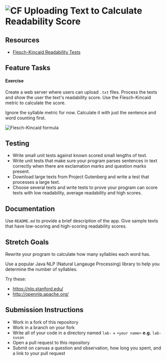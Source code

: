 # ![CF](http://i.imgur.com/7v5ASc8.png) Uploading Text to Calculate Readability Score

## Resources  
* [Flesch-Kincaid Readability Tests](https://en.wikipedia.org/wiki/Flesch%E2%80%93Kincaid_readability_tests)
  
## Feature Tasks  
#### Exercise
Create a web server where users can upload `.txt` files. Process the texts
and show the user the text's readability score. Use the Flesch-Kincaid metric
to calculate the score.

Ignore the syllable metric for now. Calculate it with just the sentence and
word counting first.

![Flesch-Kincaid formula](imgs/flesch-kincaid-formula.svg)

## Testing  
* Write small unit tests against known scored small lengths of text.
* Write unit tests that make sure your program parses sentences in text
  correctly when there are exclamation marks and question marks present.
* Download large texts from Project Gutenberg and write a test that
  processes a large text.
* Choose several texts and write tests to prove your program can score
  texts with low readability, average readability and high scores.

## Documentation
Use `README.md` to provide a brief description of the app. Give sample
texts that have low-scoring and high-scoring readability scores.

## Stretch Goals
Rewrite your program to calculate how many syllables each word has.

Use a popular Java NLP (Natural Langauge Processing) library to help you
determine the number of syllables.

Try these:

* https://nlp.stanford.edu/
* http://opennlp.apache.org/

## Submission Instructions
* Work in a fork of this repository
* Work in a branch on your fork
* Write all of your code in a directory named `lab-` + `<your name>` **e.g.** `lab-susan`
* Open a pull request to this repository
* Submit on canvas a question and observation, how long you spent, and a link to
  your pull request
